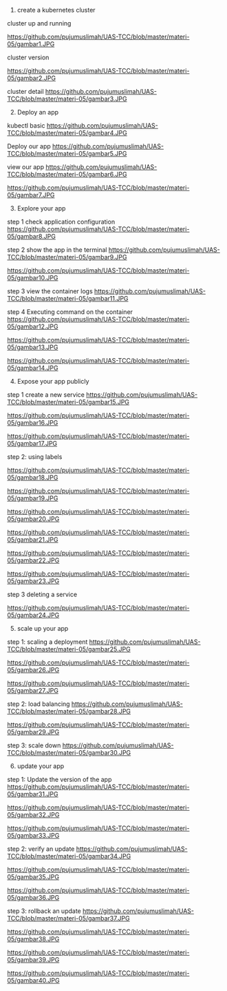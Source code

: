 1. create a kubernetes cluster

cluster up and running

https://github.com/pujumuslimah/UAS-TCC/blob/master/materi-05/gambar1.JPG

cluster version 

https://github.com/pujumuslimah/UAS-TCC/blob/master/materi-05/gambar2.JPG

cluster detail
https://github.com/pujumuslimah/UAS-TCC/blob/master/materi-05/gambar3.JPG


2. Deploy an app

kubectl basic
https://github.com/pujumuslimah/UAS-TCC/blob/master/materi-05/gambar4.JPG

Deploy our app
https://github.com/pujumuslimah/UAS-TCC/blob/master/materi-05/gambar5.JPG

view our app
https://github.com/pujumuslimah/UAS-TCC/blob/master/materi-05/gambar6.JPG

https://github.com/pujumuslimah/UAS-TCC/blob/master/materi-05/gambar7.JPG


3. Explore your app

step 1 check application configuration
https://github.com/pujumuslimah/UAS-TCC/blob/master/materi-05/gambar8.JPG

step 2 show the app in the terminal
https://github.com/pujumuslimah/UAS-TCC/blob/master/materi-05/gambar9.JPG

https://github.com/pujumuslimah/UAS-TCC/blob/master/materi-05/gambar10.JPG

step 3 view the container logs
https://github.com/pujumuslimah/UAS-TCC/blob/master/materi-05/gambar11.JPG

step 4 Executing command on the container
https://github.com/pujumuslimah/UAS-TCC/blob/master/materi-05/gambar12.JPG

https://github.com/pujumuslimah/UAS-TCC/blob/master/materi-05/gambar13.JPG

https://github.com/pujumuslimah/UAS-TCC/blob/master/materi-05/gambar14.JPG


4. Expose your app publicly

step 1 create a new service
https://github.com/pujumuslimah/UAS-TCC/blob/master/materi-05/gambar15.JPG

https://github.com/pujumuslimah/UAS-TCC/blob/master/materi-05/gambar16.JPG

https://github.com/pujumuslimah/UAS-TCC/blob/master/materi-05/gambar17.JPG

step 2: using labels

https://github.com/pujumuslimah/UAS-TCC/blob/master/materi-05/gambar18.JPG

https://github.com/pujumuslimah/UAS-TCC/blob/master/materi-05/gambar19.JPG

https://github.com/pujumuslimah/UAS-TCC/blob/master/materi-05/gambar20.JPG

https://github.com/pujumuslimah/UAS-TCC/blob/master/materi-05/gambar21.JPG

https://github.com/pujumuslimah/UAS-TCC/blob/master/materi-05/gambar22.JPG

https://github.com/pujumuslimah/UAS-TCC/blob/master/materi-05/gambar23.JPG


step 3 deleting a service

https://github.com/pujumuslimah/UAS-TCC/blob/master/materi-05/gambar24.JPG


5. scale up your app

step 1: scaling a deployment
https://github.com/pujumuslimah/UAS-TCC/blob/master/materi-05/gambar25.JPG

https://github.com/pujumuslimah/UAS-TCC/blob/master/materi-05/gambar26.JPG

https://github.com/pujumuslimah/UAS-TCC/blob/master/materi-05/gambar27.JPG

step 2: load balancing
https://github.com/pujumuslimah/UAS-TCC/blob/master/materi-05/gambar28.JPG

https://github.com/pujumuslimah/UAS-TCC/blob/master/materi-05/gambar29.JPG

step 3: scale down
https://github.com/pujumuslimah/UAS-TCC/blob/master/materi-05/gambar30.JPG


6. update your app

step 1: Update the version of the app
https://github.com/pujumuslimah/UAS-TCC/blob/master/materi-05/gambar31.JPG

https://github.com/pujumuslimah/UAS-TCC/blob/master/materi-05/gambar32.JPG

https://github.com/pujumuslimah/UAS-TCC/blob/master/materi-05/gambar33.JPG

step 2: verify an update
https://github.com/pujumuslimah/UAS-TCC/blob/master/materi-05/gambar34.JPG

https://github.com/pujumuslimah/UAS-TCC/blob/master/materi-05/gambar35.JPG

https://github.com/pujumuslimah/UAS-TCC/blob/master/materi-05/gambar36.JPG

step 3: rollback an update
https://github.com/pujumuslimah/UAS-TCC/blob/master/materi-05/gambar37.JPG

https://github.com/pujumuslimah/UAS-TCC/blob/master/materi-05/gambar38.JPG

https://github.com/pujumuslimah/UAS-TCC/blob/master/materi-05/gambar39.JPG

https://github.com/pujumuslimah/UAS-TCC/blob/master/materi-05/gambar40.JPG